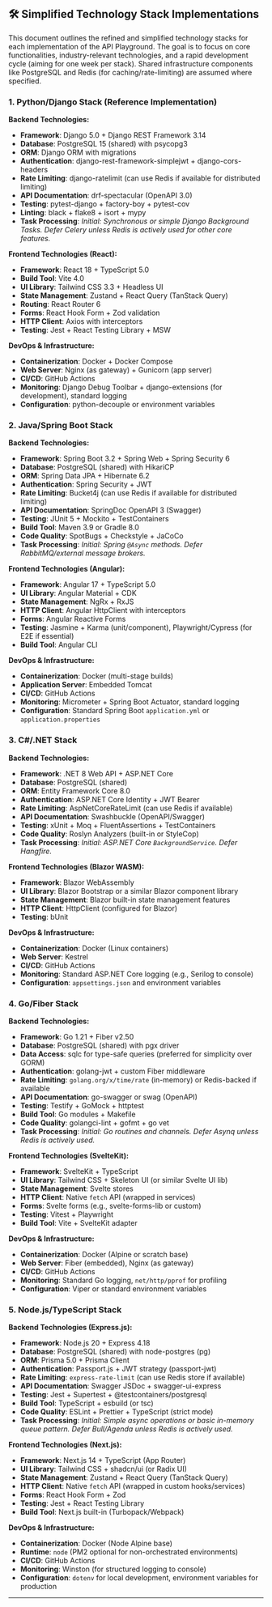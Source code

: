 ## 🛠️ Simplified Technology Stack Implementations

This document outlines the refined and simplified technology stacks for each implementation of the API Playground. The goal is to focus on core functionalities, industry-relevant technologies, and a rapid development cycle (aiming for one week per stack). Shared infrastructure components like PostgreSQL and Redis (for caching/rate-limiting) are assumed where specified.

### 1. Python/Django Stack (Reference Implementation)

**Backend Technologies:**
- **Framework**: Django 5.0 + Django REST Framework 3.14
- **Database**: PostgreSQL 15 (shared) with psycopg3
- **ORM**: Django ORM with migrations
- **Authentication**: django-rest-framework-simplejwt + django-cors-headers
- **Rate Limiting**: django-ratelimit (can use Redis if available for distributed limiting)
- **API Documentation**: drf-spectacular (OpenAPI 3.0)
- **Testing**: pytest-django + factory-boy + pytest-cov
- **Linting**: black + flake8 + isort + mypy
- **Task Processing**: *Initial: Synchronous or simple Django Background Tasks. Defer Celery unless Redis is actively used for other core features.*

**Frontend Technologies (React):**
- **Framework**: React 18 + TypeScript 5.0
- **Build Tool**: Vite 4.0
- **UI Library**: Tailwind CSS 3.3 + Headless UI
- **State Management**: Zustand + React Query (TanStack Query)
- **Routing**: React Router 6
- **Forms**: React Hook Form + Zod validation
- **HTTP Client**: Axios with interceptors
- **Testing**: Jest + React Testing Library + MSW

**DevOps & Infrastructure:**
- **Containerization**: Docker + Docker Compose
- **Web Server**: Nginx (as gateway) + Gunicorn (app server)
- **CI/CD**: GitHub Actions
- **Monitoring**: Django Debug Toolbar + django-extensions (for development), standard logging
- **Configuration**: python-decouple or environment variables

### 2. Java/Spring Boot Stack

**Backend Technologies:**
- **Framework**: Spring Boot 3.2 + Spring Web + Spring Security 6
- **Database**: PostgreSQL (shared) with HikariCP
- **ORM**: Spring Data JPA + Hibernate 6.2
- **Authentication**: Spring Security + JWT
- **Rate Limiting**: Bucket4j (can use Redis if available for distributed limiting)
- **API Documentation**: SpringDoc OpenAPI 3 (Swagger)
- **Testing**: JUnit 5 + Mockito + TestContainers
- **Build Tool**: Maven 3.9 or Gradle 8.0
- **Code Quality**: SpotBugs + Checkstyle + JaCoCo
- **Task Processing**: *Initial: Spring `@Async` methods. Defer RabbitMQ/external message brokers.*

**Frontend Technologies (Angular):**
- **Framework**: Angular 17 + TypeScript 5.0
- **UI Library**: Angular Material + CDK
- **State Management**: NgRx + RxJS
- **HTTP Client**: Angular HttpClient with interceptors
- **Forms**: Angular Reactive Forms
- **Testing**: Jasmine + Karma (unit/component), Playwright/Cypress (for E2E if essential)
- **Build Tool**: Angular CLI

**DevOps & Infrastructure:**
- **Containerization**: Docker (multi-stage builds)
- **Application Server**: Embedded Tomcat
- **CI/CD**: GitHub Actions
- **Monitoring**: Micrometer + Spring Boot Actuator, standard logging
- **Configuration**: Standard Spring Boot `application.yml` or `application.properties`

### 3. C#/.NET Stack

**Backend Technologies:**
- **Framework**: .NET 8 Web API + ASP.NET Core
- **Database**: PostgreSQL (shared)
- **ORM**: Entity Framework Core 8.0
- **Authentication**: ASP.NET Core Identity + JWT Bearer
- **Rate Limiting**: AspNetCoreRateLimit (can use Redis if available)
- **API Documentation**: Swashbuckle (OpenAPI/Swagger)
- **Testing**: xUnit + Moq + FluentAssertions + TestContainers
- **Code Quality**: Roslyn Analyzers (built-in or StyleCop)
- **Task Processing**: *Initial: ASP.NET Core `BackgroundService`. Defer Hangfire.*

**Frontend Technologies (Blazor WASM):**
- **Framework**: Blazor WebAssembly
- **UI Library**: Blazor Bootstrap or a similar Blazor component library
- **State Management**: Blazor built-in state management features
- **HTTP Client**: HttpClient (configured for Blazor)
- **Testing**: bUnit

**DevOps & Infrastructure:**
- **Containerization**: Docker (Linux containers)
- **Web Server**: Kestrel
- **CI/CD**: GitHub Actions
- **Monitoring**: Standard ASP.NET Core logging (e.g., Serilog to console)
- **Configuration**: `appsettings.json` and environment variables

### 4. Go/Fiber Stack

**Backend Technologies:**
- **Framework**: Go 1.21 + Fiber v2.50
- **Database**: PostgreSQL (shared) with pgx driver
- **Data Access**: sqlc for type-safe queries (preferred for simplicity over GORM)
- **Authentication**: golang-jwt + custom Fiber middleware
- **Rate Limiting**: `golang.org/x/time/rate` (in-memory) or Redis-backed if available
- **API Documentation**: go-swagger or swag (OpenAPI)
- **Testing**: Testify + GoMock + httptest
- **Build Tool**: Go modules + Makefile
- **Code Quality**: golangci-lint + gofmt + go vet
- **Task Processing**: *Initial: Go routines and channels. Defer Asynq unless Redis is actively used.*

**Frontend Technologies (SvelteKit):**
- **Framework**: SvelteKit + TypeScript
- **UI Library**: Tailwind CSS + Skeleton UI (or similar Svelte UI lib)
- **State Management**: Svelte stores
- **HTTP Client**: Native `fetch` API (wrapped in services)
- **Forms**: Svelte forms (e.g., svelte-forms-lib or custom)
- **Testing**: Vitest + Playwright
- **Build Tool**: Vite + SvelteKit adapter

**DevOps & Infrastructure:**
- **Containerization**: Docker (Alpine or scratch base)
- **Web Server**: Fiber (embedded), Nginx (as gateway)
- **CI/CD**: GitHub Actions
- **Monitoring**: Standard Go logging, `net/http/pprof` for profiling
- **Configuration**: Viper or standard environment variables

### 5. Node.js/TypeScript Stack

**Backend Technologies (Express.js):**
- **Framework**: Node.js 20 + Express 4.18
- **Database**: PostgreSQL (shared) with node-postgres (pg)
- **ORM**: Prisma 5.0 + Prisma Client
- **Authentication**: Passport.js + JWT strategy (passport-jwt)
- **Rate Limiting**: `express-rate-limit` (can use Redis store if available)
- **API Documentation**: Swagger JSDoc + swagger-ui-express
- **Testing**: Jest + Supertest + @testcontainers/postgresql
- **Build Tool**: TypeScript + esbuild (or tsc)
- **Code Quality**: ESLint + Prettier + TypeScript (strict mode)
- **Task Processing**: *Initial: Simple async operations or basic in-memory queue pattern. Defer Bull/Agenda unless Redis is actively used.*

**Frontend Technologies (Next.js):**
- **Framework**: Next.js 14 + TypeScript (App Router)
- **UI Library**: Tailwind CSS + shadcn/ui (or Radix UI)
- **State Management**: Zustand + React Query (TanStack Query)
- **HTTP Client**: Native `fetch` API (wrapped in custom hooks/services)
- **Forms**: React Hook Form + Zod
- **Testing**: Jest + React Testing Library
- **Build Tool**: Next.js built-in (Turbopack/Webpack)

**DevOps & Infrastructure:**
- **Containerization**: Docker (Node Alpine base)
- **Runtime**: `node` (PM2 optional for non-orchestrated environments)
- **CI/CD**: GitHub Actions
- **Monitoring**: Winston (for structured logging to console)
- **Configuration**: `dotenv` for local development, environment variables for production
---
